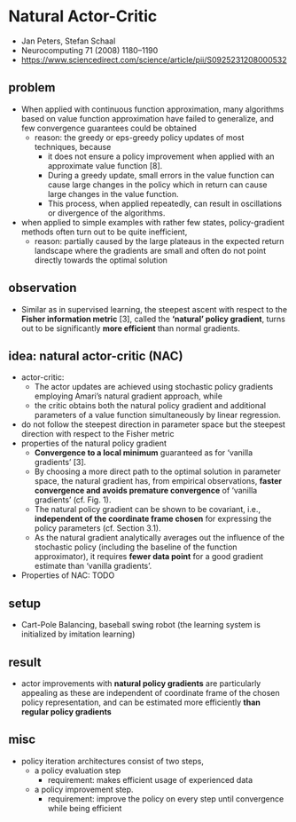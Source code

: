 # Natural Actor-Critic
* Jan Peters, Stefan Schaal
* Neurocomputing 71 (2008) 1180–1190
* https://www.sciencedirect.com/science/article/pii/S0925231208000532

## problem
* When applied with continuous function approximation, many algorithms based on value function approximation have 
  failed to generalize, and few convergence guarantees could be obtained
  * reason: the greedy or eps-greedy policy updates of most techniques, because
    * it does not ensure a policy improvement when applied with an approximate value function [8]. 
    * During a greedy update, small errors in the value function can cause large changes in the policy which in return 
      can cause large changes in the value function. 
    * This process, when applied repeatedly, can result in oscillations or divergence of the algorithms.
* when applied to simple examples with rather few states, policy-gradient methods often turn out to be quite inefficient,
  * reason: partially caused by the large plateaus in the expected return landscape where the gradients are small and 
    often do not point directly towards the optimal solution

## observation
* Similar as in supervised learning, the steepest ascent with respect to the **Fisher information metric** [3], 
  called the **‘natural’ policy gradient**, turns out to be significantly **more efficient** than normal gradients.
  
## idea: natural actor-critic (NAC)
* actor-critic:
  * The actor updates are
    achieved using stochastic policy gradients employing Amari’s natural gradient approach, while
  * the critic obtains both the natural policy gradient and
    additional parameters of a value function simultaneously by linear regression.
* do not follow the steepest direction in parameter space but the steepest direction with respect to the Fisher metric
* properties of the natural policy gradient 
  * **Convergence to a local minimum** guaranteed as for ‘vanilla gradients’ [3].
  * By choosing a more direct path to the optimal solution in parameter space, the natural gradient has, 
    from empirical observations, **faster convergence and avoids premature convergence** of ‘vanilla gradients’ (cf. Fig. 1).
  * The natural policy gradient can be shown to be covariant, i.e., 
    **independent of the coordinate frame chosen** for expressing the policy parameters (cf. Section 3.1).
  * As the natural gradient analytically averages out the influence of the stochastic policy 
    (including the baseline of the function approximator), it requires **fewer data point** for 
    a good gradient estimate than ‘vanilla gradients’.
* Properties of NAC: TODO
## setup
* Cart-Pole Balancing, baseball swing robot (the learning system is initialized by imitation learning)

## result
* actor improvements with **natural policy gradients** are particularly appealing as
  these are independent of coordinate frame of the chosen policy representation, and
  can be estimated more efficiently **than regular policy gradients**

## misc
* policy iteration architectures consist of two steps, 
  * a policy evaluation step
    * requirement: makes efficient usage of experienced data
  * a policy improvement step.
    * requirement: improve the policy on every step until convergence while being efficient
     
